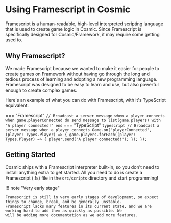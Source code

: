 # Using Framescript in Cosmic

Framescript is a human-readable, high-level interpreted scripting language that is used to create game logic in Cosmic. Since Framescript is specifically designed for Cosmic/Framework, it may require some getting used to.

## Why Framescript?

We made Framescript because we wanted to make it easier for people to create games on Framework without having go through the long and tedious process of learning and adopting a new programming language. Framescript was designed to be easy to learn and use, but also powerful enough to create complex games.

Here's an example of what you can do with Framescript, with it's TypeScript equivalent:

=== "Framescript"
    ```
    // Broadcast a server message when a player connects
    when game.playerConnected do
      send message to list(game.players) with "A player connected!"
    end
    ```
=== "TypeScript"
    ```typescript
    // Broadcast a server message when a player connects
    Game.on("playerConnected", (player: Types.Player) => {
      game.players.forEach((player: Types.Player) => {
        player.send("A player connected!");
      });
    });
    ```

## Getting Started

Cosmic ships with a Framescript interpreter built-in, so you don't need to install anything extra to get started. All you need to do is create a Framescript (.fs) file in the `src/scripts` directory and start programming!

!!! note "Very early stage"

    Framescript is still in very early stages of development, so expect things to change, break, and be generally unstable.
    Framescript lacks many features in its current state, and we are working hard to add them as quickly as possible. We
    will be adding more documentation as we add more features.